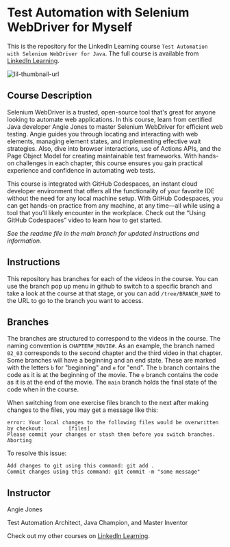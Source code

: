 # Test Automation with Selenium WebDriver for Myself

This is the repository for the LinkedIn Learning course `Test Automation with Selenium WebDriver for Java`. The full course is available from [LinkedIn Learning][lil-course-url].

![lil-thumbnail-url][lil-thumbnail-url]

## Course Description

<p>Selenium WebDriver is a trusted, open-source tool that's great for anyone looking to automate web applications. In this course, learn from certified Java developer Angie Jones to master Selenium WebDriver for efficient web testing. Angie guides you through locating and interacting with web elements, managing element states, and implementing effective wait strategies. Also, dive into browser interactions, use of Actions APIs, and the Page Object Model for creating maintainable test frameworks. With hands-on challenges in each chapter, this course ensures you gain practical experience and confidence in automating web tests.</p>
<p>This course is integrated with GitHub Codespaces, an instant cloud developer environment that offers all the functionality of your favorite IDE without the need for any local machine setup. With GitHub Codespaces, you can get hands-on practice from any machine, at any time—all while using a tool that you’ll likely encounter in the workplace. Check out the “Using GitHub Codespaces” video to learn how to get started.</p>

_See the readme file in the main branch for updated instructions and information._

## Instructions

This repository has branches for each of the videos in the course. You can use the branch pop up menu in github to switch to a specific branch and take a look at the course at that stage, or you can add `/tree/BRANCH_NAME` to the URL to go to the branch you want to access.

## Branches

The branches are structured to correspond to the videos in the course. The naming convention is `CHAPTER#_MOVIE#`. As an example, the branch named `02_03` corresponds to the second chapter and the third video in that chapter.
Some branches will have a beginning and an end state. These are marked with the letters `b` for "beginning" and `e` for "end". The `b` branch contains the code as it is at the beginning of the movie. The `e` branch contains the code as it is at the end of the movie. The `main` branch holds the final state of the code when in the course.

When switching from one exercise files branch to the next after making changes to the files, you may get a message like this:

    error: Your local changes to the following files would be overwritten by checkout:        [files]
    Please commit your changes or stash them before you switch branches.
    Aborting

To resolve this issue:

    Add changes to git using this command: git add .
	Commit changes using this command: git commit -m "some message"

## Instructor

Angie Jones

Test Automation Architect, Java Champion, and Master Inventor

Check out my other courses on [LinkedIn Learning](https://www.linkedin.com/learning/instructors/angie-jones?u=104).

[0]: #
[lil-course-url]: https://www.linkedin.com/learning/test-automation-with-selenium-webdriver-for-java
[lil-thumbnail-url]: https://media.licdn.com/dms/image/v2/D560DAQGlx2WkvENrCA/learning-public-crop_675_1200/learning-public-crop_675_1200/0/1729273882423?e=2147483647&v=beta&t=-O5JSWZNG3k4KJ0CYGZz_PmJlDvHCEI0mCxFR73xyE0
